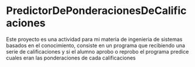 # PredictorDePonderacionesDeCalificaciones
Este proyecto es una actividad para mi materia de ingenieria de sistemas basados en el conocimiento, consiste en un programa que recibiendo una serie de calificaciones y si el alumno aprobo o reprobo el programa predice cuales eran las ponderaciones de cada calificaciones
